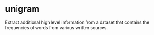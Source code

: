 # unigram
Extract additional high level information from a dataset that contains the frequencies of words from various written sources.
